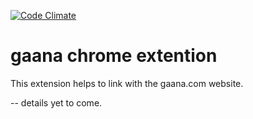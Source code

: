 [![Code Climate](https://codeclimate.com/github/ketanmujumdar/gaana-extention/badges/gpa.svg)](https://codeclimate.com/github/ketanmujumdar/gaana-extention)


# gaana chrome extention

This extension helps to link with the gaana.com website.

-- details yet to come.
